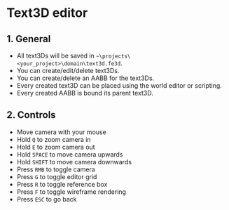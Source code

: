# Text3D editor

## 1. General

- All text3Ds will be saved in `~\projects\<your_project>\domain\text3d.fe3d`.
- You can create/edit/delete text3Ds.
- You can create/delete an AABB for the text3Ds.
- Every created text3D can be placed using the world editor or scripting.
- Every created AABB is bound its parent text3D.

## 2. Controls

- Move camera with your mouse
- Hold `Q` to zoom camera in
- Hold `E` to zoom camera out
- Hold `SPACE` to move camera upwards
- Hold `SHIFT` to move camera downwards
- Press `RMB` to toggle camera
- Press `G` to toggle editor grid
- Press `R` to toggle reference box
- Press `F` to toggle wireframe rendering
- Press `ESC` to go back

